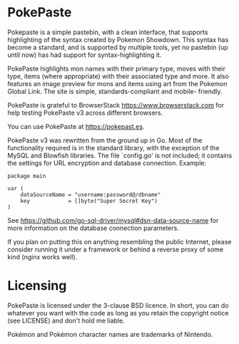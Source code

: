 PokePaste
=======
Pokepaste is a simple pastebin, with a clean interface, that supports
highlighting of the syntax created by Pokemon Showdown. This syntax has
become a standard, and is supported by multiple tools, yet no pastebin
(up until now) has had support for syntax-highlighting it.

PokePaste highlights mon names with their primary type, moves with their
type, items (where appropriate) with their associated type and more. It
also features an image preview for mons and items using art from the
Pokemon Global Link. The site is simple, standards-compliant and mobile-
friendly.

PokePaste is grateful to BrowserStack <https://www.browserstack.com> for
help testing PokePaste v3 across different browsers.

You can use PokePaste at <https://pokepast.es>.

PokePaste v3 was rewritten from the ground up in Go. Most of the
functionality required is in the standard library, with the exception of
the MySQL and Blowfish libraries. The file `config.go' is not included;
it contains the settings for URL encryption and database connection.
Example:

	package main

	var (
		dataSourceName = "username:password@/dbname"
		key            = []byte("Super Secret Key")
	)

See <https://github.com/go-sql-driver/mysql#dsn-data-source-name> for
more information on the database connection parameters.

If you plan on putting this on anything resembling the public Internet,
please consider running it under a framework or behind a reverse proxy
of some kind (nginx works well).

Licensing
======

PokePaste is licensed under the 3-clause BSD licence. In short, you can
do whatever you want with the code as long as you retain the copyright
notice (see LICENSE) and don't hold me liable.

Pokémon and Pokémon character names are trademarks of Nintendo.
